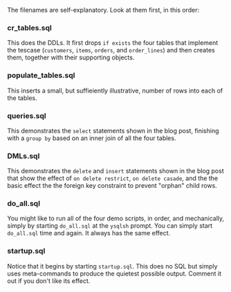 The filenames are self-explanatory. Look at them first, in this order:

### cr_tables.sql
This does the DDLs. It first drops `if exists` the four tables that implement the tescase (`customers`, `items`, `orders`, and `order_lines`) and then creates them, together with their supporting objects.

### populate_tables.sql
This inserts a small, but suffieiently illustrative, number of rows into each of the tables.

### queries.sql
This demonstrates the `select` statements shown in the blog post, finishing with a `group by` based on an inner join of all the four tables.

### DMLs.sql
This demonstrates the `delete` and `insert` statements shown in the blog post that show the effect of `on delete restrict`,  `on delete casade`, and the the basic effect the the foreign key constraint to prevent "orphan" child rows.

### do_all.sql
You might like to run all of the four demo scripts, in order, and mechanically, simply by starting `do_all.sql` at the `ysqlsh` prompt. You can simply start `do_all.sql` time and again. It always has the same effect.

### startup.sql
Notice that it begins by starting `startup.sql`. This does no SQL but simply uses meta-commands to produce the quietest possible output. Comment it out if you don't like its effect.
